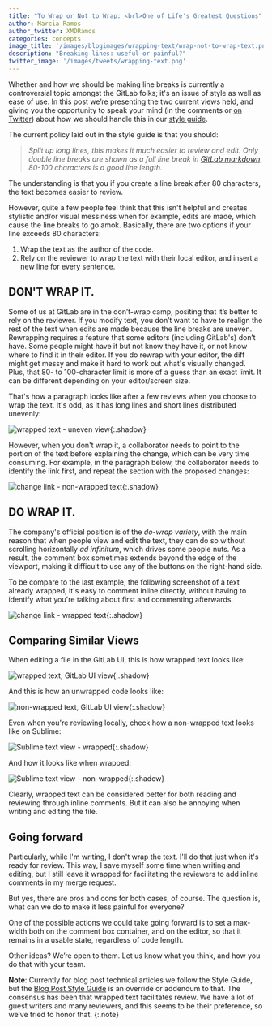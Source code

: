 ```yaml
---
title: "To Wrap or Not to Wrap: <brl>One of Life's Greatest Questions"
author: Marcia Ramos
author_twitter: XMDRamos
categories: concepts
image_title: '/images/blogimages/wrapping-text/wrap-not-to-wrap-text.png'
description: "Breaking lines: useful or painful?"
twitter_image: '/images/tweets/wrapping-text.png'
---
```


Whether and how we should be making line breaks is currently a
controversial topic amongst the GitLab folks;
it's an issue of style as well as ease of use.
In this post we’re presenting the two current views held, and 
giving you the opportunity to speak your mind
(in the comments or [on Twitter][twitter]) about how we should
handle this in our [style guide][style-guide].
 
The current policy laid out in the style guide is that you should:

> _Split up long lines, this makes it much easier to review and edit.
Only double line breaks are shown as a full line break in
[GitLab markdown][markdown]. 80-100 characters is a good line length._

<!-- more -->

The understanding is that you if you create a line break after
80 characters, the text becomes easier to review.

However, quite a few people feel think that this isn't helpful
and creates stylistic and/or visual messiness when
for example, edits are made, which cause the line breaks to go amok.
Basically, there are two options if your line exceeds 80 characters:

1. Wrap the text as the author of the code.
1. Rely on the reviewer to wrap the text with their
local editor, and insert a new line for every sentence.

## DON'T WRAP IT.

Some of us at GitLab are in the don’t-wrap camp, positing
that it’s better to rely on the reviewer. If you modify text,
you don’t want to have to realign the rest of the text when
edits are made because the line breaks are uneven. Rewrapping
requires a feature that some editors (including GitLab's)
don’t have. Some people might have it but not know they
have it, or not know where to find it in their editor.
If you do rewrap with your editor, the diff might get messy
and make it hard to work out what's visually changed.
Plus, that 80- to 100-character limit is more of a guess
than an exact limit. It can be different depending on your
editor/screen size.

That's how a paragraph looks like after a few reviews when
you choose to wrap the text. It's odd, as it has long lines
and short lines distributed unevenly:

![wrapped text - uneven view](/images/blogimages/wrapping-text/wrapped-text-after-reviews.png){:.shadow}

However, when you don't wrap it, a collaborator needs to
point to the portion of the text before explaining the change,
which can be very time consuming. For example, in the paragraph
below, the collaborator needs to identify the link first, and
repeat the section with the proposed changes:

![change link - non-wrapped text](/images/blogimages/wrapping-text/unwrapped-text-worse-to-review.png){:.shadow}

## DO WRAP IT.

The company's official position is of the _do-wrap variety_,
with the main reason that when people view and edit the text,
they can do so without scrolling horizontally _ad infinitum_,
which drives some people nuts. As a result, the comment 
box sometimes extends beyond the edge of the viewport, making
it difficult to use any of the buttons on the right-hand side.

To be compare to the last example, the following screenshot
of a text already wrapped, it's easy to comment inline directly,
without having to identify what you're talking about first
and commenting afterwards.

![change link - wrapped text](/images/blogimages/wrapping-text/wrapped-text-easier-to-review.png){:.shadow}

## Comparing Similar Views

When editing a file in the GitLab UI, this is how wrapped text
looks like:

![wrapped text, GitLab UI view](/images/blogimages/wrapping-text/gitlab-ui-wrapped-text.png){:.shadow}

And this is how an unwrapped code looks like:

![non-wrapped text, GitLab UI view](/images/blogimages/wrapping-text/gitlab-ui-non-wrapped-text.png){:.shadow}

Even when you're reviewing locally, check how a non-wrapped
text looks like on Sublime:

![Sublime text view - wrapped](/images/blogimages/wrapping-text/wrapped-text-easier-to-read.png){:.shadow}

And how it looks like when wrapped:

![Sublime text view - non-wrapped](/images/blogimages/wrapping-text/unwrapped-text-scroll-horizontally.png){:.shadow}

Clearly, wrapped text can be considered better for both reading
and reviewing through inline comments. But it can also be annoying
when writing and editing the file.

## Going forward

Particularly, while I'm writing, I don't wrap the text. I'll
do that just when it's ready for review. This way, I save myself
some time when writing and editing, but I still leave it wrapped
for facilitating the reviewers to add inline comments in my
merge request.

But yes, there are pros and cons for both cases, of course. The
question is, what can we do to make it less painful for everyone?

One of the possible actions we could take going forward is to set
a max-width both on the comment box container, and on the editor,
so that it remains in a usable state, regardless of code length.

Other ideas? We’re open to them. Let us know what you think, and
how you do that with your team.

**Note**: Currently for blog post technical articles we follow the
Style Guide, but the [Blog Post Style Guide][blog-style-guide] is
an override or addendum to that. The consensus has been that wrapped
text facilitates review. We have a lot of guest writers and many
reviewers, and this seems to be their preference, so we’ve tried
to honor that.
{:.note}

<!-- identifiers -->

[markdown]: https://docs.gitlab.com/ce/user/markdown.html
[sid-twitter]: https://twitter.com/sytses
[style-guide]: https://docs.gitlab.com/ce/development/doc_styleguide.html#text
[twitter]: https://twitter.com/gitlab
[blog-style-guide]: /handbook/marketing/blog/#styles-guidelines

<style>
h1 brl {
	padding-top: 10px;
	display: block;
	content: " ";
}
li.post-list-item a brl {
	display: none !important;
}
</style>
